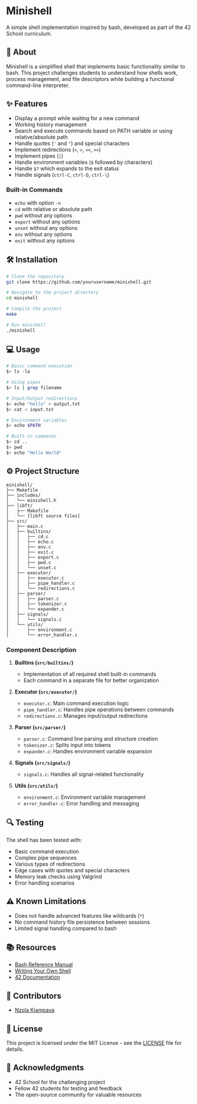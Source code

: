 # Minishell

A simple shell implementation inspired by bash, developed as part of the 42 School curriculum.


## 📝 About

Minishell is a simplified shell that implements basic functionality similar to bash. This project challenges students to understand how shells work, process management, and file descriptors while building a functional command-line interpreter.

## ✨ Features

- Display a prompt while waiting for a new command
- Working history management
- Search and execute commands based on PATH variable or using relative/absolute path
- Handle quotes (`'` and `"`) and special characters
- Implement redirections (`<`, `>`, `<<`, `>>`)
- Implement pipes (`|`)
- Handle environment variables (`$` followed by characters)
- Handle `$?` which expands to the exit status
- Handle signals (`ctrl-C`, `ctrl-D`, `ctrl-\`)

### Built-in Commands

- `echo` with option `-n`
- `cd` with relative or absolute path
- `pwd` without any options
- `export` without any options
- `unset` without any options
- `env` without any options
- `exit` without any options

## 🛠️ Installation

```bash
# Clone the repository
git clone https://github.com/yourusername/minishell.git

# Navigate to the project directory
cd minishell

# Compile the project
make

# Run minishell
./minishell
```

## 💻 Usage

```bash
# Basic command execution
$> ls -la

# Using pipes
$> ls | grep filename

# Input/Output redirections
$> echo "hello" > output.txt
$> cat < input.txt

# Environment variables
$> echo $PATH

# Built-in commands
$> cd ..
$> pwd
$> echo "Hello World"
```

## ⚙️ Project Structure

```
minishell/
├── Makefile
├── includes/
│   └── minishell.h
├── libft/
│   ├── Makefile
│   └── [libft source files]
├── src/
│   ├── main.c
│   ├── builtins/
│   │   ├── cd.c
│   │   ├── echo.c
│   │   ├── env.c
│   │   ├── exit.c
│   │   ├── export.c
│   │   ├── pwd.c
│   │   └── unset.c
│   ├── executor/
│   │   ├── executor.c
│   │   ├── pipe_handler.c
│   │   └── redirections.c
│   ├── parser/
│   │   ├── parser.c
│   │   ├── tokenizer.c
│   │   └── expander.c
│   ├── signals/
│   │   └── signals.c
│   └── utils/
│       ├── environment.c
│       └── error_handler.c
```

### Component Description

1. **Builtins (`src/builtins/`)**
   - Implementation of all required shell built-in commands
   - Each command in a separate file for better organization

2. **Executor (`src/executor/`)**
   - `executor.c`: Main command execution logic
   - `pipe_handler.c`: Handles pipe operations between commands
   - `redirections.c`: Manages input/output redirections

3. **Parser (`src/parser/`)**
   - `parser.c`: Command line parsing and structure creation
   - `tokenizer.c`: Splits input into tokens
   - `expander.c`: Handles environment variable expansion

4. **Signals (`src/signals/`)**
   - `signals.c`: Handles all signal-related functionality

5. **Utils (`src/utils/`)**
   - `environment.c`: Environment variable management
   - `error_handler.c`: Error handling and messaging

## 🔍 Testing

The shell has been tested with:
- Basic command execution
- Complex pipe sequences
- Various types of redirections
- Edge cases with quotes and special characters
- Memory leak checks using Valgrind
- Error handling scenarios

## ⚠️ Known Limitations

- Does not handle advanced features like wildcards (`*`)
- No command history file persistence between sessions
- Limited signal handling compared to bash

## 📚 Resources

- [Bash Reference Manual](https://www.gnu.org/software/bash/manual/bash.html)
- [Writing Your Own Shell](https://www.geeksforgeeks.org/making-linux-shell-c/)
- [42 Documentation](https://cdn.intra.42.fr/)

## 👥 Contributors

- [Nzola Kiampava](https://github.com/NzolaKiampava)

## 📝 License

This project is licensed under the MIT License - see the [LICENSE](LICENSE) file for details.

## 🙏 Acknowledgments

- 42 School for the challenging project
- Fellow 42 students for testing and feedback
- The open-source community for valuable resources

